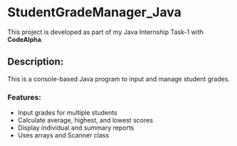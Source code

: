 # StudentGradeManager_Java

This project is developed as part of my Java Internship Task-1 with **CodeAlpha**.

## Description:
This is a console-based Java program to input and manage student grades.

### Features:
- Input grades for multiple students
- Calculate average, highest, and lowest scores
- Display individual and summary reports
- Uses arrays and Scanner class
